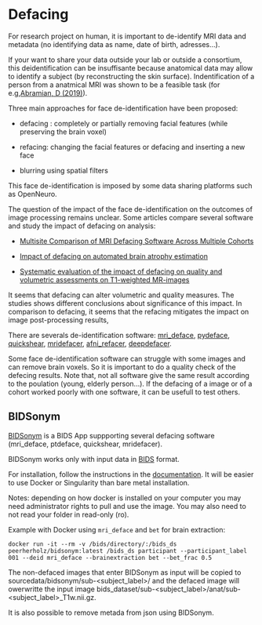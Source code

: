 # Defacing 

For research project on human, it is important to de-identify MRI data and metadata (no identifying data as name, date of birth, adresses...). 

If your want to share your data outside your lab or outside a consortium, this deidentification can be insuffisante because anatomical data may allow to identify a subject (by reconstructing the skin surface). Indentification of a person from a anatmical MRI was shown to be a feasible task (for e.g,[Abramian, D (2019)](https://ieeexplore.ieee.org/document/8759515)).

Three main approaches for face de-identification have been proposed: 

- defacing : completely or partially removing facial features (while preserving the brain voxel)

- refacing: changing the facial features or defacing and inserting a new face

- blurring using spatial filters

This face de-identification is imposed by some data sharing platforms such as OpenNeuro.

The question of the impact of the face de-identification on the outcomes of image processing remains unclear. Some articles compare several software and study the impact of defacing on analysis:

- [Multisite Comparison of MRI Defacing Software Across Multiple Cohorts](https://www.frontiersin.org/articles/10.3389/fpsyt.2021.617997/full) 

- [Impact of defacing on automated brain atrophy estimation](https://insightsimaging.springeropen.com/articles/10.1186/s13244-022-01195-7)

- [Systematic evaluation of the impact of defacing on quality and volumetric assessments on T1-weighted MR-images](https://www.sciencedirect.com/science/article/abs/pii/S0150986121000559)

It seems that defacing can alter volumetric and quality measures. The studies shows different conclusions about significance of this impact. In comparison to defacing, it seems that the refacing mitigates the impact on image post-processing results, 


There are severals de-identification software: [mri_deface](https://surfer.nmr.mgh.harvard.edu/fswiki/mri_deface), [pydeface](https://github.com/poldracklab/pydeface), [quickshear](https://github.com/nipy/quickshear), [mridefacer](https://github.com/mih/mridefacer), [afni_refacer](https://afni.nimh.nih.gov/pub/dist/doc/program_help/@afni_refacer_run.html), [deepdefacer](https://pypi.org/project/deepdefacer/).

Some face de-identification software can struggle with some images and can remove brain voxels. So it is important to do a quality check of the defecing results. 
Note that, not all software give the same result according to the poulation (young, elderly person...).
If the defacing of a image or of a cohort worked poorly with one software, it can be usefull to test others.

## BIDSonym

[BIDSonym](https://peerherholz.github.io/BIDSonym/index.html) is a BIDS App suppporting several defacing software (mri_deface, ptdeface, quickshear, mridefacer).

BIDSonym works only with input data in [BIDS](BIDS.md) format.

For installation, follow the instructions in the [documentation](https://peerherholz.github.io/BIDSonym/installation.html). It will be easier to use Docker or Singularity than bare metal installation. 

Notes: depending on how docker is installed on your computer you may need administrator rights to pull and use the image. You may also need to not read your folder in read-only (ro). 


Example with Docker using `mri_deface` and `bet` for brain extraction: 
```
docker run -it --rm -v /bids/directory/:/bids_ds peerherholz/bidsonym:latest /bids_ds participant --participant_label 001 --deid mri_deface --brainextraction bet --bet_frac 0.5
```

The non-defaced images that enter BIDSonym as input will be copied to sourcedata/bidsonym/sub-<subject_label>/ and the defaced image will owerwritte the input image bids_dataset/sub-<subject_label>/anat/sub-<subject_label>_T1w.nii.gz. 

It is also possible to remove metada from json using BIDSonym.
